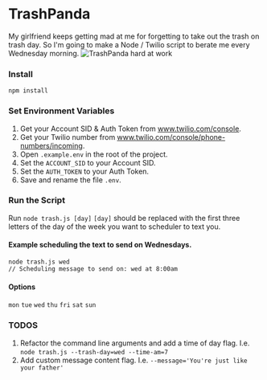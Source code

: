 # TrashPanda

My girlfriend keeps getting mad at me for forgetting to take out the trash on trash day. So I'm going to make a Node / Twilio script to berate me every Wednesday morning.
![TrashPanda hard at work](https://i.imgur.com/QTQG9AX.png)


### Install

```
npm install
```

### Set Environment Variables

1. Get your Account SID & Auth Token from www.twilio.com/console.
2. Get your Twilio number from www.twilio.com/console/phone-numbers/incoming.
3. Open `.example.env` in the root of the project.
4. Set the `ACCOUNT_SID` to your Account SID.
5. Set the `AUTH_TOKEN` to your Auth Token.
6. Save and rename the file `.env`.

### Run the Script

Run `node trash.js [day]`
`[day]` should be replaced with the first three letters of the day of the week you want to scheduler to text you.

#### Example scheduling the text to send on Wednesdays.

```
node trash.js wed
// Scheduling message to send on: wed at 8:00am
```

#### Options

`mon` `tue` `wed` `thu` `fri` `sat` `sun`

### TODOS

1. Refactor the command line arguments and add a time of day flag. I.e. `node trash.js --trash-day=wed --time-am=7`
2. Add custom message content flag. I.e. `--message='You're just like your father'`
